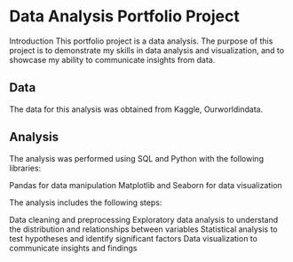 

# Data Analysis Portfolio Project

Introduction
This portfolio project is a data analysis. The purpose of this project is to demonstrate my skills in data analysis and visualization, and to showcase my ability to communicate insights from data.

## Data

The data for this analysis was obtained from Kaggle, Ourworldindata.

## Analysis

The analysis was performed using SQL and  Python  with the following libraries:

Pandas for data manipulation
Matplotlib and Seaborn for data visualization

The analysis includes the following steps:

Data cleaning and preprocessing
Exploratory data analysis to understand the distribution and relationships between variables
Statistical analysis to test hypotheses and identify significant factors
Data visualization to communicate insights and findings
